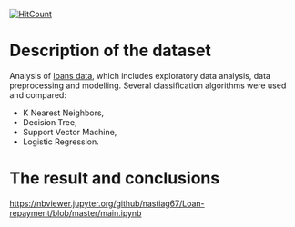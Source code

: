 [![HitCount](http://hits.dwyl.com/nastiag67/https://githubcom/nastiag67/Loan-repayment.svg)](http://hits.dwyl.com/nastiag67/https://githubcom/nastiag67/Loan-repayment)

# Description of the dataset

Analysis of [loans data](https://www.kaggle.com/zhijinzhai/loandata?select=Loan+payments+data.csv), which includes exploratory data analysis, data preprocessing and modelling. Several classification algorithms were used and compared: 
- K Nearest Neighbors,
- Decision Tree, 
- Support Vector Machine, 
- Logistic Regression.

 # The result and conclusions 
https://nbviewer.jupyter.org/github/nastiag67/Loan-repayment/blob/master/main.ipynb

<!-- # The result and conclusions -->
